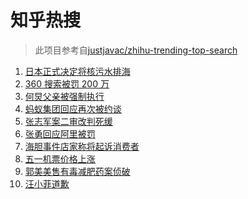 # 知乎热搜

> 此项目参考自[justjavac/zhihu-trending-top-search](https://github.com/justjavac/zhihu-trending-top-search/blob/main/utils.ts)

<!-- BEGIN -->
  <!-- 最后更新时间:Tue Apr 13 2021 08:17:07 GMT+0000 (Coordinated Universal Time) -->
  1. [日本正式决定将核污水排海](https://www.zhihu.com/search?q=日本核污水)
1. [360 搜索被罚 200 万](https://www.zhihu.com/search?q=360搜索)
1. [何炅父亲被强制执行](https://www.zhihu.com/search?q=何炅父亲)
1. [蚂蚁集团回应再次被约谈](https://www.zhihu.com/search?q=蚂蚁集团)
1. [张志军案二审改判死缓](https://www.zhihu.com/search?q=张志军案)
1. [张勇回应阿里被罚](https://www.zhihu.com/search?q=阿里巴巴被罚)
1. [海胆事件店家称将起诉消费者](https://www.zhihu.com/search?q=三亚海胆)
1. [五一机票价格上涨](https://www.zhihu.com/search?q=五一机票)
1. [郭美美售有毒减肥药案侦破](https://www.zhihu.com/search?q=郭美美)
1. [汪小菲道歉](https://www.zhihu.com/search?q=汪小菲)
  <!-- END -->